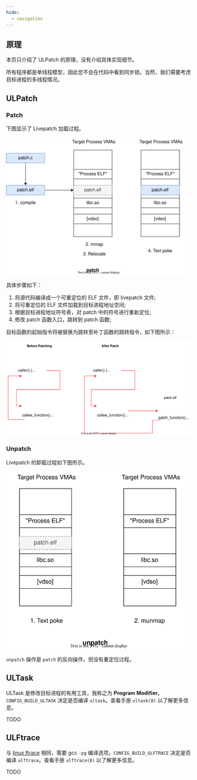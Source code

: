 ```yaml
---
hide:
  - navigation
---
```


## 原理

本页只介绍了 ULPatch 的原理，没有介绍具体实现细节。

所有程序都是单线程模型，因此您不会在代码中看到同步锁。当然，我们需要考虑目标进程的多线程情况。


## ULPatch

### Patch

下图显示了 Livepatch 加载过程。

![ulpatch::patch](images/ulpatch-patch.drawio.svg)

具体步骤如下：

1. 将源代码编译成一个可重定位的 ELF 文件，即 livepatch 文件;
2. 将可重定位的 ELF 文件加载到目标进程地址空间;
3. 根据目标进程地址符号表，对 patch 中的符号进行重新定位;
4. 修改 patch 函数入口，跳转到 patch 函数;

目标函数的起始指令将被替换为跳转至补丁函数的跳转指令，如下图所示：

![ulpatch::callee](images/ulpatch-func-trampoline.drawio.svg)


### Unpatch

Livepatch 的卸载过程如下图所示。

![ulpatch::unpatch](images/ulpatch-unpatch.drawio.svg)

`unpatch` 操作是 `patch` 的反向操作，但没有重定位过程。


## ULTask

ULTask 是修改目标进程的有用工具，我称之为 **Program Modifier**。`CONFIG_BUILD_ULTASK` 决定是否编译 `ultask`。查看手册 `ultask(8)` 以了解更多信息。

TODO


## ULFtrace

与 [linux ftrace](https://www.kernel.org/doc/html/latest/trace/ftrace.html) 相同，需要 gcc `-pg` 编译选项。`CONFIG_BUILD_ULFTRACE` 决定是否编译 `ulftrace`。查看手册 `ulftrace(8)` 以了解更多信息。

TODO
